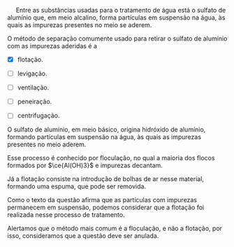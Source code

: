 

     Entre as substâncias usadas para o tratamento de água está o sulfato de alumínio que, em meio alcalino, forma partículas em suspensão na água, às quais as impurezas presentes no meio se aderem.

O método de separação comumente usado para retirar o sulfato de alumínio com as impurezas aderidas é a



- [x] flotação.
- [ ] levigação.
- [ ] ventilação.
- [ ] peneiração.
- [ ] centrifugação.


O sulfato de alumínio, em meio básico, origina hidróxido de alumínio, formando partículas em suspensão na água, às quais as impurezas presentes no meio aderem.

Esse processo é conhecido por floculação, no qual a maioria dos flocos formados por $\ce{Al(OH)3}$ e impurezas decantam.

Já a flotação consiste na introdução de bolhas de ar nesse material, formando uma espuma, que pode ser removida.

Como o texto da questão afirma que as partículas com impurezas permanecem em suspensão, podemos considerar que a flotação foi realizada nesse processo de tratamento.

Alertamos que o método mais comum é a floculação, e não a flotação, por isso, consideramos que a questão deve ser anulada.
